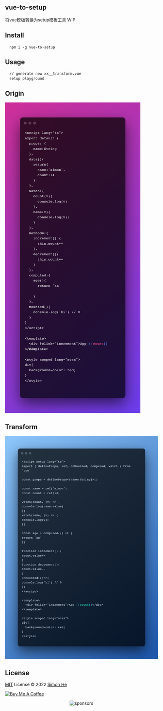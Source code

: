## vue-to-setup
将vue模板转换为setup模板工具 WIP

## Install
```
  npm i -g vue-to-setup
```

## Usage
```
  // generate new xx__transform.vue
  setup playground
```

## Origin
![origin](/assets/origin.png)

## Transform
![Transform](/assets/Transform.png)


## License
[MIT](./LICENSE) License © 2022 [Simon He](https://github.com/Simon-He95)

<a href="https://github.com/Simon-He95/sponsor" target="_blank"><img src="https://cdn.buymeacoffee.com/buttons/default-orange.png" alt="Buy Me A Coffee" style="height: 51px !important;width: 217px !important;" ></a>


<span><div align="center">![sponsors](https://www.hejian.club/images/sponsors.jpg)</div></span>
